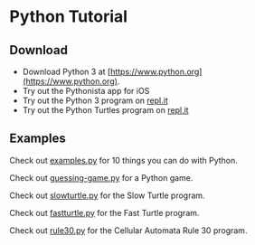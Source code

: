 # Python Tutorial

## Download

* Download Python 3 at [https://www.python.org](https://www.python.org).
* Try out the Pythonista app for iOS
* Try out the Python 3 program on [repl.it](https://repl.it/languages/python3/)
* Try out the Python Turtles program on [repl.it](https://repl.it/languages/python_turtle)

## Examples

Check out [examples.py](examples.py) for 10 things you can do with Python.

Check out [guessing-game.py](guessing-game.py) for a Python game.

Check out [slowturtle.py](slowturtle.py) for the Slow Turtle program.

Check out [fastturtle.py](fastturtle.py) for the Fast Turtle program.

Check out [rule30.py](rule30.py) for the Cellular Automata Rule 30 program.
